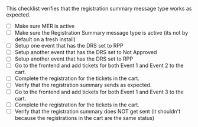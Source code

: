 This checklist verifies that the registration summary message type works as expected.
 
 * [ ] Make sure MER is active
 * [ ] Make sure the Registration Summary message type is active (its not by default on a fresh install)
 * [ ] Setup one event that has the DRS set to RPP
 * [ ] Setup another event that has the DRS set to Not Approved
 * [ ] Setup another event that has the DRS set to RPP
 * [ ] Go to the frontend and add tickets for both Event 1 and Event 2 to the cart.
 * [ ] Complete the registration for the tickets in the cart.
 * [ ] Verify that the registration summary sends as expected.
 * [ ] Go to the frontend and add tickets for both Event 1 and Event 3 to the cart.
 * [ ] Complete the registration for the tickets in the cart.
 * [ ] Verify that the registration summary does NOT get sent (it shouldn't because the registrations in the cart are the same status)